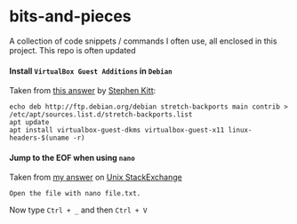 # bits-and-pieces
A collection of code snippets / commands I often use, all enclosed in this project. This repo is often updated 


#### Install `VirtualBox Guest Additions` in `Debian`

Taken from [this answer](https://unix.stackexchange.com/a/286937/273498) by [Stephen Kitt](https://unix.stackexchange.com/users/86440/stephen-kitt):

    echo deb http://ftp.debian.org/debian stretch-backports main contrib > /etc/apt/sources.list.d/stretch-backports.list
    apt update
    apt install virtualbox-guest-dkms virtualbox-guest-x11 linux-headers-$(uname -r)
    
    
#### Jump to the EOF when using `nano`

Taken from [my answer](https://unix.stackexchange.com/a/420892/273498) on [Unix StackExchange](https://unix.stackexchange.com/users/273498/marko-pacak)

    Open the file with nano file.txt.

Now type `Ctrl + _` and then `Ctrl + V`

